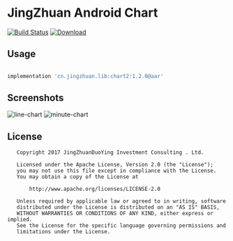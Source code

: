 # JingZhuan Android Chart
[![Build Status](https://travis-ci.org/donglua/JZAndroidChart.svg?branch=master)](https://travis-ci.org/donglua/JZAndroidChart)
[ ![Download](https://api.bintray.com/packages/donglua/maven/chart2/images/download.svg) ](https://bintray.com/donglua/maven/chart2/_latestVersion)

## Usage

```gradle

implementation 'cn.jingzhuan.lib:chart2:1.2.0@aar'

```

## Screenshots

![line-chart](https://github.com/donglua/JZAndroidChart/blob/master/screenshots/screenshot-minute-chart.png)
![minute-chart](https://github.com/donglua/JZAndroidChart/blob/master/screenshots/chart_minute.gif)

 
## License

```
   Copyright 2017 JingZhuanDuoYing Investment Consulting . Ltd.

   Licensed under the Apache License, Version 2.0 (the "License");
   you may not use this file except in compliance with the License.
   You may obtain a copy of the License at

       http://www.apache.org/licenses/LICENSE-2.0

   Unless required by applicable law or agreed to in writing, software
   distributed under the License is distributed on an "AS IS" BASIS,
   WITHOUT WARRANTIES OR CONDITIONS OF ANY KIND, either express or implied.
   See the License for the specific language governing permissions and
   limitations under the License.
```
